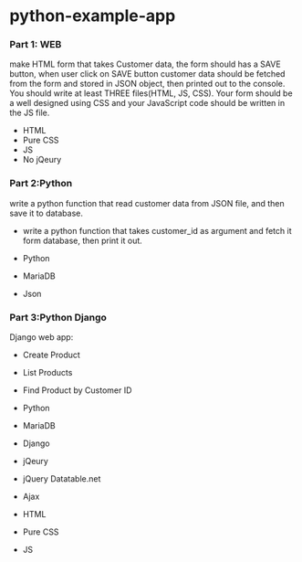 # python-example-app


### Part 1: WEB
make HTML form that takes Customer data, the form should has a SAVE button, when user click on SAVE button customer data should be fetched from the form and stored in JSON object, then printed out to  the console. You should write at least THREE files(HTML, JS, CSS). Your form should be a well designed using CSS and your JavaScript code should be written in the JS file.

- HTML
- Pure CSS  
- JS
- No jQeury


### Part 2:Python
 write a python function that read customer data from JSON file, and then save it to database.
- write a python function that takes customer_id as argument and fetch it form database, then print it out.

- Python
- MariaDB
- Json 


### Part 3:Python Django
Django web app:
- Create Product
- List Products
- Find Product by Customer ID

- Python
- MariaDB
- Django 
- jQeury
- jQuery Datatable.net
- Ajax
- HTML
- Pure CSS  
- JS
